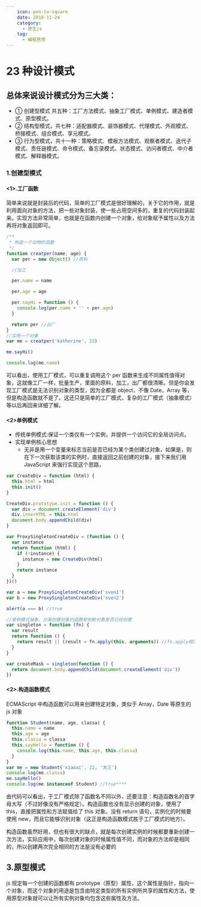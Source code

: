 ```yaml
---
    icon: pen-to-square
    date: 2018-11-24
    category:
      - 原生js
    tag:
      - 编程思想
---
```


# 23 种设计模式

## 总体来说设计模式分为三大类：

- ① 创建型模式 共五种：工厂方法模式、抽象工厂模式、单例模式、建造者模式、原型模式。
- ② 结构型模式，共七种：适配器模式、装饰器模式、代理模式、外观模式、桥接模式、组合模式、享元模式。
- ③ 行为型模式，共十一种：策略模式、模板方法模式、观察者模式、迭代子模式、责任链模式、命令模式、备忘录模式、状态模式、访问者模式、中介者模式、解释器模式。

### 1.创建型模式

#### <1>.工厂函数

简单来说就是封装后的代码，简单的工厂模式是很好理解的，关于它的作用，就是利用面向对象的方法，把一些对象封装，使一些占用空间多的，重复的代码封装起来。实现方法非常简单，也就是在函数内创建一个对象，给对象赋予属性以及方法再将对象返回即可。

```js
/**
 * 构造一个动物的函数
 */
function creatper(name, age) {
  var per = new Object() //原料

  //加工

  per.name = name

  per.age = age

  per.sayHi = function () {
    console.log(per.name + '' + per.age)
  }

  return per //出厂
}
//实例一个对象
var me = creatper('katherine', 22)

me.sayHi()

console.log(me.name)
```

可以看出，使用工厂模式，可以重复调用这个 per 函数来生成不同属性值得对象，这就像工厂一样，批量生产，里面的原料，加工，出厂都很清晰。但是你会发现工厂模式是无法识别对象的类型，因为全都是 object，不像 Date，Array 等，但是构造函数就不是了。这还只是简单的工厂模式，复杂的工厂模式（抽象模式）等以后再回来详细了解。

#### <2>单例模式

- 传统单例模式:保证一个类仅有一个实例，并提供一个访问它的全局访问点。
- 实现单例核心思想
  - 无非是用一个变量来标志当前是否已经为某个类创建过对象，如果是，则在下一次获取该类的实例时，直接返回之前创建的对象，接下来我们用 JavaScript 来强行实现这个思路，

```js
var CreateDiv = function (html) {
  this.html = html
  this.init()
}

CreateDiv.prototype.init = function () {
  var div = document.createElement('div')
  div.innerHTML = this.html
  document.body.appendChild(div)
}

var ProxySingletonCreateDiv = (function () {
  var instance
  return function (html) {
    if (!instance) {
      instance = new CreateDiv(html)
    }
    return instance
  }
})()

var a = new ProxySingletonCreateDiv('sven1')
var b = new ProxySingletonCreateDiv('sven2')

alert(a === b) //true

//单例模式抽象，分离创建对象的函数和判断对象是否已经创建
var singleton = function (fn) {
  var result
  return function () {
    return result || (result = fn.apply(this, arguments)) //fn.apply相当于直接调用函数，只是将函数内的this（上下文）改变了
  }
}

var createMask = singleton(function () {
  return document.body.appendChild(document.createElement('div'))
})
```

#### <2>.构造函数模式

ECMAScript 中构造函数可以用来创建特定对象，类似于 Array，Date 等原生的 js 对象

```js
function Student(name, age, classa) {
  this.name = name
  this.age = age
  this.classa = classa
  this.sayHello = function () {
    console.log(this.name, this.age, this.classa)
  }
}
var me = new Student('xiaoai', 22, '大三')
console.log(me.classa)
me.sayHello()
console.log(me instanceof Student) //true****
```

由代码可以看出，于工厂模式除了函数名不同以外，还要注意：构造函数名的首字母大写（不过好像没有严格规定）。构造函数也没有显示创建的对象，使用了 this，直接把属性和方法赋值给了 this 对象。没有 return 语句，实例化的时候要使用 new，而且它能够识别对象（这正是构造函数模式胜于工厂模式的地方）。

构造函数虽然好用，但也有很大的缺点，就是每次创建实例的时候都要重新创建一次方法，实际应用中，每次创建对象的时候属性值不同，而对象的方法却是相同的，所以创建两次完全相同的方法是没有必要的

## 3.原型模式

js 规定每一个创建的函数都有 prototype（原型）属性，这个属性是指针，指向一个对象，而这个对象的用途是包含由特定类型的所有实例所共享的属性和方法，使用原型对象就可以让所有实例对象均包含这些属性及方法。
